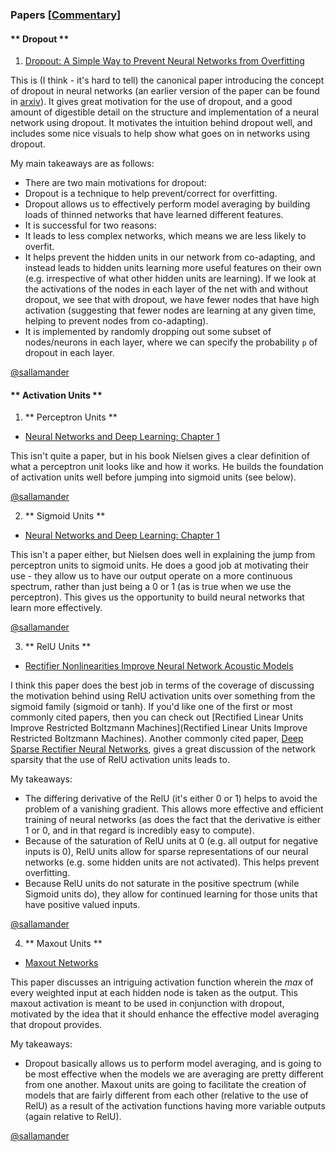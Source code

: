 ### Papers [[Commentary](papers_commentary)]

#### ** Dropout ** 

1. [Dropout:  A Simple Way to Prevent Neural Networks from Overfitting](http://jmlr.org/papers/volume15/srivastava14a/srivastava14a.pdf)   

 This is (I think - it's hard to tell) the canonical paper introducing the concept of dropout in neural networks (an earlier version of the paper can be found in [arxiv](http://arxiv.org/pdf/1207.0580.pdf)). It gives great motivation for the use of dropout, and a good amount of digestible detail on the structure and implementation of a neural network using dropout. It motivates the intuition behind dropout well, and includes some nice visuals to help show what goes on in networks using dropout. 

 My main takeaways are as follows: 

* There are two main motivations for dropout: 
 * Dropout is a technique to help prevent/correct for overfitting. 
 * Dropout allows us to effectively perform model averaging by building loads of thinned networks that have learned different features. 
* It is successful for two reasons: 
 * It leads to less complex networks, which means we are less likely to overfit. 
 * It helps prevent the hidden units in our network from co-adapting, and instead leads to hidden units learning more useful features on their own (e.g. irrespective of what other hidden units are learning). If we look at the activations of the nodes in each layer of the net with and without dropout, we see that with dropout, we have fewer nodes that have high activation (suggesting that fewer nodes are learning at any given time, helping to prevent nodes from co-adapting). 
* It is implemented by randomly dropping out some subset of nodes/neurons in each layer, where we can specify the probability `p` of dropout in each layer.  

 [@sallamander](https://github.com/sallamander)

#### ** Activation Units ** 

 1. ** Perceptron Units ** 

  * [Neural Networks and Deep Learning: Chapter 1](http://neuralnetworksanddeeplearning.com/chap1.html#perceptrons)

  This isn't quite a paper, but in his book Nielsen gives a clear definition of what a perceptron unit looks like and how it works. He builds the foundation of activation units well before jumping into sigmoid units (see below). 

  [@sallamander](https://github.com/sallamander)


 2. ** Sigmoid Units ** 

  * [Neural Networks and Deep Learning: Chapter 1](http://neuralnetworksanddeeplearning.com/chap1.html#sigmoid_neurons)

  This isn't a paper either, but Nielsen does well in explaining the jump from perceptron units to sigmoid units. He does a good job at motivating their use - they allow us to have our output operate on a more continuous spectrum, rather than just being a 0 or 1 (as is true when we use the perceptron). This gives us the opportunity to build neural networks that learn more effectively.  

  [@sallamander](https://github.com/sallamander)


 3. ** RelU Units ** 

  * [Rectifier Nonlinearities Improve Neural Network Acoustic Models](ai.stanford.edu/~amaas/papers/relu_hybrid_icml2013_final.pdf)

  I think this paper does the best job in terms of the coverage of discussing the motivation behind using RelU activation units over something from the sigmoid family (sigmoid or tanh). If you'd like one of the first or most commonly cited papers, then you can check out [Rectified Linear Units Improve Restricted Boltzmann Machines](Rectified Linear Units Improve Restricted Boltzmann Machines). Another commonly cited paper, [Deep Sparse Rectifier Neural Networks](http://www.jmlr.org/proceedings/papers/v15/glorot11a/glorot11a.pdf), gives a great discussion of the network sparsity that the use of RelU activation units leads to.  

  My takeaways: 
   * The differing derivative of the RelU (it's either 0 or 1) helps to avoid the problem of a vanishing gradient. This allows more effective and efficient training of neural networks (as does the fact that the derivative is either 1 or 0, and in that regard is incredibly easy to compute). 
   * Because of the saturation of RelU units at 0 (e.g. all output for negative inputs is 0), RelU units allow for sparse representations of our neural networks (e.g. some hidden units are not activated). This helps prevent overfitting. 
   * Because RelU units do not saturate in the positive spectrum (while Sigmoid units do), they allow for continued learning for those units that have positive valued inputs. 

   [@sallamander](https://github.com/sallamander)

 4. ** Maxout Units ** 

  * [Maxout Networks](http://arxiv.org/pdf/1302.4389v4.pdf)

  This paper discusses an intriguing activation function wherein the *max* of every weighted input at each hidden node is taken as the output. This maxout activation is meant to be used in conjunction with dropout, motivated by the idea that it should enhance the effective model averaging that dropout provides. 

  My takeaways: 
   * Dropout basically allows us to perform model averaging, and is going to be most effective when the models we are averaging are pretty different from one another. Maxout units are going to facilitate the creation of models that are fairly different from each other (relative to the use of RelU) as a result of the activation functions having more variable outputs (again relative to RelU). 

   [@sallamander](https://github.com/sallamander)


